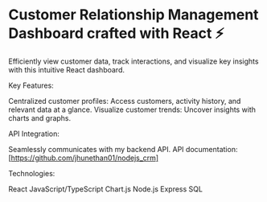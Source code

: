 # Customer Relationship Management Dashboard crafted with React ⚡️

Efficiently view customer data, track interactions, and visualize key insights with this intuitive React dashboard.

Key Features:

Centralized customer profiles: Access customers, activity history, and relevant data at a glance.
Visualize customer trends: Uncover insights with charts and graphs.

API Integration:

Seamlessly communicates with my backend API.
API documentation: [https://github.com/jhunethan01/nodejs_crm]

Technologies:

React
JavaScript/TypeScript
Chart.js
Node.js
Express
SQL

